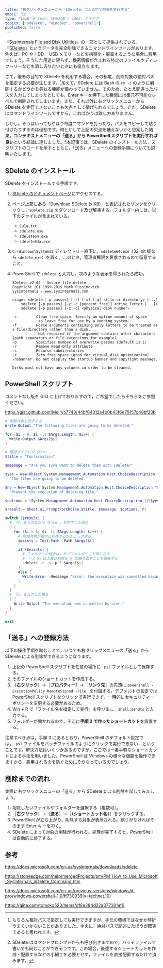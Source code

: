 ```yaml
---
title: "右クリックメニューから『SDelete』による完全削除を実行する"
emoji: "🚮"
type: "tech" # tech: 技術記事 / idea: アイデア
topics: ["sdelete", "windows", "powershell"]
published: false
---
```


『[Sysinternals File and Disk Utilities](https://docs.microsoft.com/en-us/sysinternals/downloads/file-and-disk-utilities)』の一部として提供されている，『[SDelete](https://docs.microsoft.com/en-us/sysinternals/downloads/sdelete)』というデータを完全削除できるコマンドラインツールがあります。例えば，PC や HDD， USB メモリーなどを初期化・廃棄するような場合に有用でしょう。そうした用途に限らず，機密情報が含まれる特定のファイルやディレクトリーなどを消し去りたいときにも役立ちます。

さて，後者の目的で SDelete を利用する場合，その都度，削除対象の絶対パスを指定する必要が生じます。[^abs]加えて，SDelete には Bash の `rm -i` のように削除するかどうかを尋ねる機能が備わっていません。そのため，たとえ間違ったパスを入力してしまったとしても，Enter キーを押下した瞬間には復元不可能なレベルで削除されてしまいます。また，それ以外に右クリックメニューから SDelete を実行できないことも欠点として挙げられるでしょう。ただ，SDelete はコマンドラインツールですから，こればかりは致し方ありません。

[^abs]: もちろん相対パスで指定しても実行できますが，手元の環境ではなぜか時折うまくいかないことがありました。ゆえに，絶対パスで記述したほうが確実であると思われます。

しかし，そうはいってもやはり毎度コマンドを打ったり，パスをコピーして貼り付けたりするのは億劫です。何とかして上記の欠点を補えないかと思案した結果，**コンテキストメニューの「送る」から PowerShell スクリプトを実行すれば良い**という結論に達しました。[^why-powershell]本記事では，SDelete のインストール方法，スクリプトのコードを示すとともに，「送る」メニューへの登録手順についても説明いたします。

[^why-powershell]: SDelete はコマンドプロンプトからも呼び出せますので，バッチファイルで書いても同じことができそうです。この場合，後述するショートカットを作成・配置するなどの小細工を必要とせず，ファイルを直接配置するだけで済みます。

## SDelete のインストール

SDelete をインストールする手順です。

1. [SDelete のドキュメントページ](https://docs.microsoft.com/en-us/sysinternals/downloads/sdelete)にアクセスする。
2. ページ上部にある「Download SDelete (x KB)」と表記されたリンクをクリックし，`SDelete.zip` をダウンロード及び解凍する。フォルダー内には，以下のファイルが含まれている。
   - `Eula.txt`
   - `sdelete.exe`
   - `sdelete64.exe`
   - `sdelete64a.exe`
3. `C:\Windows\System32` ディレクトリー直下に，`sdelete64.exe`（32-bit 版なら `sdelete.exe`）を置く。このとき，管理者権限を要求されるので留意すること。
4. PowerShell で `sdelete` と入力し，次のような表示を得られたら成功。

   ```
   SDelete v2.04 - Secure file delete
   Copyright (C) 1999-2019 Mark Russinovich
   Sysinternals - www.sysinternals.com

   usage: sdelete [-p passes] [-r] [-s] [-q] <file or directory> [...]
       sdelete [-p passes] [-z|-c [percent free]] <drive letter [...]>
       sdelete [-p passes] [-z|-c] <physical disk number>

   -c         Clean free space. Specify an option amount of space
               to leave free for use by a running system.
   -f         Force arguments containing only letters to be treated as a file/directory rather than a disk.
               Not required if the argument contains other characters (path separators or file extensions for example)
   -p         Specifies number of overwrite passes (default is 1)
   -r         Remove Read-Only attribute
   -s         Recurse subdirectories
   -z         Zero free space (good for virtual disk optimization)
   -nobanner  Do not display the startup banner and copyright message.

   Disks must not have any volumes in order to be cleaned.
   ```

## PowerShell スクリプト

コメントなし版を Gist に上げておりますので，ご希望でしたらそちらをご参照ください。

https://gist.github.com/Meiryo7743/44bf84312a4b0b43f6e79157c48bf23b

```powershell
# 削除対象を表示する
Write-Output "The following files are going to be deleted:"

for ($i = 0; $i -lt $Args.Length; $i++) {
  Write-Output $Args[$i]
}

# 確認ダイアログ（Y/n）
$title = "Confirmation"

$message = "Are you sure want to delete them with SDelete?"

$yes = New-Object System.Management.Automation.Host.ChoiceDescription "&Yes", `
  "The files are going to be deleted."

$no = New-Object System.Management.Automation.Host.ChoiceDescription "&No", `
  "Prevent the execution of deleting file."

$options = [System.Management.Automation.Host.ChoiceDescription[]]($yes, $no)

$result = $host.ui.PromptForChoice($title, $message, $options, 0)

switch ($result) {
  # 「Y」を入力または「Enter」を押下した場合
  0 {
    for ($i = 0; $i -lt $Args.Length; $i++) {
      # 削除対象が確かに存在するかチェックする
      $exists = Test-Path -Path $Args[$i]

      if ($exists) {
        # フォルダーの場合は，サブフォルダーごと消し去る
        # 「-p 5」は上書き削除を 5 回繰り返すことを意味する
        sdelete -r -s -p 5 $Args[$i]
      }
      else {
        Write-Error -Messaege "Error: the execution was cancelled because of invalided path." -Category InvalidArgument
      }
    }
  }
  # 「n」を入力した場合
  1 {
    Write-Output "The execution was cancelled by user."
  }
}

exit
```

## 「送る」への登録方法

以下の操作手順を踏むことで，いつでも右クリックメニューの「送る」から SDelete による削除ができるようになります。

1. 上記の PowerShell スクリプトを任意の場所に `.ps1` ファイルとして保存する。
2. そのファイルのショートカットを作成する。
3. ［**右クリック**］→［**プロパティー**］→［**リンク先**］の先頭に `powershell -ExecutionPolicy RemoteSigned -File ` を付加する。デフォルトの設定では PowerShell スクリプトをクリックで実行できず，一時的にセキュリティーポリシーを変更する必要があるため。
4. Win + R で「ファイル名を指定して実行」を呼び出し，`shell:sendto` と入力する。
5. フォルダーが開かれるので，そこに**手順 3 で作ったショートカット**を設置する。

注意すべき点は，手順 3 にあるとおり，PowerShell のデフォルト設定では，`.ps1` ファイルをバッチファイルのようにクリックで実行できない，ということです。解決方法はいくつかあるのですが，ここでは一番手軽なショートカットによる手法を用いました。PowerShell は Windows の様々な機能を操作できますから，悪用されるのを防ぐためにそうなっているのでしょう。

## 削除までの流れ

実際に右クリックメニューの「送る」から SDelete による削除を試してみましょう。

1. 削除したいファイルやフォルダーを選択する（複数可）。
2. ［**右クリック**］→［**送る**］→［**（ショートカット名）**］をクリックする。
3. PowerShell が立ち上がり，削除する対象が表示される。誤りがなければそのまま Enter キーを叩く。
4. SDelete によって対象の削除が行われる。処理が完了すると，PowerShell は自動的に終了する。

## 参考

<!-- textlint-disable -->

https://docs.microsoft.com/en-us/sysinternals/downloads/sdelete

https://stoneedge.com/help/mergedProjects/pm/PM_How_to_Use_Microsoft_SysInternals_SDelete_Command.htm

https://docs.microsoft.com/en-us/previous-versions/windows/it-pro/windows-powershell-1.0/ff730939(v=technet.10)

https://qiita.com/tomoko523/items/df8e384d32a377381ef9

<!-- textlint-enable -->
